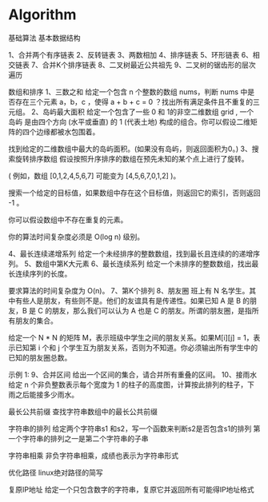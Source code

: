 # Algorithm
基础算法
基本数据结构

1、合并两个有序链表
2、反转链表
3、两数相加
4、排序链表
5、环形链表
6、相交链表
7、合并K个排序链表
8、二叉树最近公共祖先
9、二叉树的锯齿形的层次遍历

数组和排序
1、三数之和
给定一个包含 n 个整数的数组 nums，判断 nums 中是否存在三个元素 a，b，c ，使得 a + b + c = 0 ？找出所有满足条件且不重复的三元组。
2、岛屿最大面积
给定一个包含了一些 0 和 1的非空二维数组 grid , 一个 岛屿 是由四个方向 (水平或垂直) 的 1 (代表土地) 构成的组合。你可以假设二维矩阵的四个边缘都被水包围着。

找到给定的二维数组中最大的岛屿面积。(如果没有岛屿，则返回面积为0。)
3、搜索旋转排序数组
假设按照升序排序的数组在预先未知的某个点上进行了旋转。

( 例如，数组 [0,1,2,4,5,6,7] 可能变为 [4,5,6,7,0,1,2] )。

搜索一个给定的目标值，如果数组中存在这个目标值，则返回它的索引，否则返回 -1 。

你可以假设数组中不存在重复的元素。

你的算法时间复杂度必须是 O(log n) 级别。

4、最长连续递增系列
给定一个未经排序的整数数组，找到最长且连续的的递增序列。
5、数组中第K大元素
6、最长连续系列
给定一个未排序的整数数组，找出最长连续序列的长度。

要求算法的时间复杂度为 O(n)。
7、第K个排列
8、朋友圈
班上有 N 名学生。其中有些人是朋友，有些则不是。他们的友谊具有是传递性。如果已知 A 是 B 的朋友，B 是 C 的朋友，那么我们可以认为 A 也是 C 的朋友。所谓的朋友圈，是指所有朋友的集合。

给定一个 N * N 的矩阵 M，表示班级中学生之间的朋友关系。如果M[i][j] = 1，表示已知第 i 个和 j 个学生互为朋友关系，否则为不知道。你必须输出所有学生中的已知的朋友圈总数。

示例 1:
9、合并区间
给出一个区间的集合，请合并所有重叠的区间。
10、接雨水
给定 n 个非负整数表示每个宽度为 1 的柱子的高度图，计算按此排列的柱子，下雨之后能接多少雨水。

最长公共前缀
查找字符串数组中的最长公共前缀

字符串的排列
给定两个字符串s1 和s2，写一个函数来判断s2是否包含s1的排列
第一个字符串的排列之一是第二个字符串的子串

字符串相乘
非负字符串相乘，成绩也表示为字符串形式

优化路径
linux绝对路径的简写

复原IP地址
给定一个只包含数字的字符串，复原它并返回所有可能得IP地址格式

